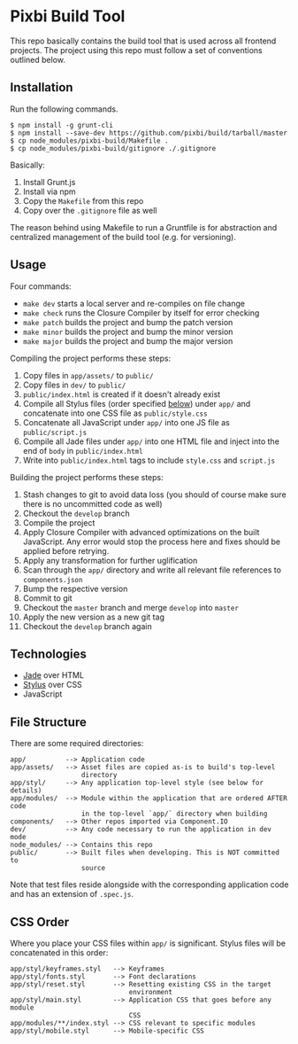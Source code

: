 # Pixbi Build Tool

This repo basically contains the build tool that is used across all frontend
projects. The project using this repo must follow a set of conventions outlined
below.


## Installation

Run the following commands.

```
$ npm install -g grunt-cli
$ npm install --save-dev https://github.com/pixbi/build/tarball/master
$ cp node_modules/pixbi-build/Makefile .
$ cp node_modules/pixbi-build/gitignore ./.gitignore
```

Basically:

1. Install Grunt.js
2. Install via npm
3. Copy the `Makefile` from this repo
4. Copy over the `.gitignore` file as well

The reason behind using Makefile to run a Gruntfile is for abstraction and
centralized management of the build tool (e.g. for versioning).


## Usage

Four commands:

* `make dev` starts a local server and re-compiles on file change
* `make check` runs the Closure Compiler by itself for error checking
* `make patch` builds the project and bump the patch version
* `make minor` builds the project and bump the minor version
* `make major` builds the project and bump the major version

Compiling the project performs these steps:

1. Copy files in `app/assets/` to `public/`
2. Copy files in `dev/` to `public/`
3. `public/index.html` is created if it doesn't already exist
4. Compile all Stylus files (order specified [below](#css-order)) under `app/`
   and concatenate into one CSS file as `public/style.css`
5. Concatenate all JavaScript under `app/` into one JS file as
   `public/script.js`
6. Compile all Jade files under `app/` into one HTML file and inject into the
   end of `body` in `public/index.html`
7. Write into `public/index.html` tags to include `style.css` and `script.js`

Building the project performs these steps:

1.  Stash changes to git to avoid data loss (you should of course make sure
    there is no uncommitted code as well)
2.  Checkout the `develop` branch
3.  Compile the project
4.  Apply Closure Compiler with advanced optimizations on the built JavaScript.
    Any error would stop the process here and fixes should be applied before
    retrying.
5.  Apply any transformation for further uglification
6.  Scan through the `app/` directory and write all relevant file references to
    `components.json`
7.  Bump the respective version
8.  Commit to git
9.  Checkout the `master` branch and merge `develop` into `master`
10. Apply the new version as a new git tag
11. Checkout the `develop` branch again


## Technologies

* [Jade](http://jade-lang.com/) over HTML
* [Stylus](http://learnboost.github.io/stylus/) over CSS
* JavaScript


## File Structure

There are some required directories:

    app/          --> Application code
    app/assets/   --> Asset files are copied as-is to build's top-level
                      directory
    app/styl/     --> Any application top-level style (see below for details)
    app/modules/  --> Module within the application that are ordered AFTER code
                      in the top-level `app/` directory when building
    components/   --> Other repos imported via Component.IO
    dev/          --> Any code necessary to run the application in dev mode
    node_modules/ --> Contains this repo
    public/       --> Built files when developing. This is NOT committed to
                      source

Note that test files reside alongside with the corresponding application code
and has an extension of `.spec.js`.


## CSS Order

Where you place your CSS files within `app/` is significant. Stylus files will be concatenated in this order:

    app/styl/keyframes.styl   --> Keyframes
    app/styl/fonts.styl       --> Font declarations
    app/styl/reset.styl       --> Resetting existing CSS in the target
                                  environment
    app/styl/main.styl        --> Application CSS that goes before any module
                                  CSS
    app/modules/**/index.styl --> CSS relevant to specific modules
    app/styl/mobile.styl      --> Mobile-specific CSS
